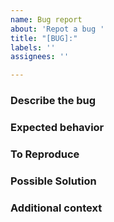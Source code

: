 ```yaml
---
name: Bug report
about: 'Repot a bug '
title: "[BUG]:"
labels: ''
assignees: ''

---
```


### **Describe the bug**
<!-- A clear and concise description of what the bug is. -->

### **Expected behavior**
<!-- A clear and concise description of what you expected to happen. -->

### **To Reproduce** 
<!-- 
  Minimal reproducible code 
  or describe steps to reproduce.
  Optional, but recommended.
-->

### **Possible Solution** 
<!-- If you have suggestions on a fix for the bug  -->

### **Additional context** 
<!-- Add any other context about the problem here. -->
